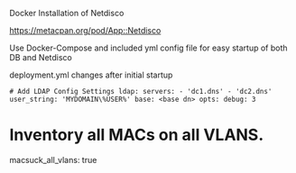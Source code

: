 Docker Installation of Netdisco

https://metacpan.org/pod/App::Netdisco

Use Docker-Compose and included yml config file for easy startup of both DB and Netdisco

deployment.yml changes after initial startup

`# Add LDAP Config Settings
ldap:
   servers:
     - 'dc1.dns'
     - 'dc2.dns'
   user_string: 'MYDOMAIN\%USER%'
   base: <base dn>
   opts:
     debug: 3`

# Inventory all MACs on all VLANS.
macsuck_all_vlans: true
